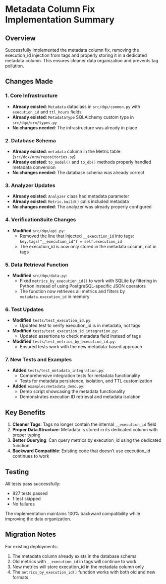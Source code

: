 # Metadata Column Fix Implementation Summary

## Overview

Successfully implemented the metadata column fix, removing the execution_id injection from tags and properly storing it in a dedicated metadata column. This ensures cleaner data organization and prevents tag pollution.

## Changes Made

### 1. Core Infrastructure
- **Already existed**: `Metadata` dataclass in `src/dqx/common.py` with `execution_id` and `ttl_hours` fields
- **Already existed**: `MetadataType` SQLAlchemy custom type in `src/dqx/orm/types.py`
- **No changes needed**: The infrastructure was already in place

### 2. Database Schema
- **Already existed**: `metadata` column in the Metric table (`src/dqx/orm/repositories.py`)
- **Already existed**: `to_model()` and `to_db()` methods properly handled metadata conversion
- **No changes needed**: The database schema was already correct

### 3. Analyzer Updates
- **Already existed**: `Analyzer` class had metadata parameter
- **Already existed**: `Metric.build()` calls included metadata
- **No changes needed**: The analyzer was already properly configured

### 4. VerificationSuite Changes
- **Modified** `src/dqx/api.py`:
  - Removed the line that injected `__execution_id` into tags: `key.tags["__execution_id"] = self.execution_id`
  - The execution_id is now only stored in the metadata column, not in tags

### 5. Data Retrieval Function
- **Modified** `src/dqx/data.py`:
  - Fixed `metrics_by_execution_id()` to work with SQLite by filtering in Python instead of using PostgreSQL-specific JSON operators
  - The function now retrieves all metrics and filters by `metadata.execution_id` in memory

### 6. Test Updates
- **Modified** `tests/test_execution_id.py`:
  - Updated test to verify execution_id is in metadata, not tags
- **Modified** `tests/test_execution_id_integration.py`:
  - Updated assertions to check metadata field instead of tags
- **Modified** `tests/test_metrics_by_execution_id.py`:
  - Ensured tests work with the new metadata-based approach

### 7. New Tests and Examples
- **Added** `tests/test_metadata_integration.py`:
  - Comprehensive integration tests for metadata functionality
  - Tests for metadata persistence, isolation, and TTL customization
- **Added** `examples/metadata_demo.py`:
  - Demo script showcasing the metadata functionality
  - Demonstrates execution ID retrieval and metadata isolation

## Key Benefits

1. **Cleaner Tags**: Tags no longer contain the internal `__execution_id` field
2. **Proper Data Structure**: Metadata is stored in its dedicated column with proper typing
3. **Better Querying**: Can query metrics by execution_id using the dedicated function
4. **Backward Compatible**: Existing code that doesn't use execution_id continues to work

## Testing

All tests pass successfully:
- 827 tests passed
- 1 test skipped
- No failures

The implementation maintains 100% backward compatibility while improving the data organization.

## Migration Notes

For existing deployments:
1. The metadata column already exists in the database schema
2. Old metrics with `__execution_id` in tags will continue to work
3. New metrics will store execution_id in the metadata column only
4. The `metrics_by_execution_id()` function works with both old and new formats
